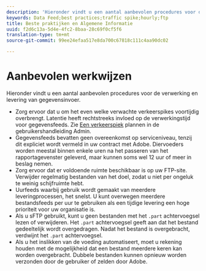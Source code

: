 ```yaml
---
description: 'Hieronder vindt u een aantal aanbevolen procedures voor de verwerking en levering van gegevensinvoer. U moet '
keywords: Data Feed;best practices;traffic spike;hourly;ftp
title: Beste praktijken en Algemene Informatie
uuid: f2d6c13a-5d4e-4fc2-8baa-28c69f0cf5f6
translation-type: tm+mt
source-git-commit: 99ee24efaa517e8da700c67818c111c4aa90dc02

---
```



# Aanbevolen werkwijzen

Hieronder vindt u een aantal aanbevolen procedures voor de verwerking en levering van gegevensinvoer.

* Zorg ervoor dat u om het even welke verwachte verkeerspikes voortijdig overbrengt. Latentie heeft rechtstreeks invloed op de verwerkingstijd voor gegevensfeeds. Zie [Een verkeerspiek](/help/admin/c-traffic-management/t-traffic-schedule-spike.md) plannen in de gebruikershandleiding Admin.
* Gegevensfeeds bevatten geen overeenkomst op serviceniveau, tenzij dit expliciet wordt vermeld in uw contract met Adobe. Diervoeders worden meestal binnen enkele uren na het passeren van het rapportagevenster geleverd, maar kunnen soms wel 12 uur of meer in beslag nemen.
* Zorg ervoor dat er voldoende ruimte beschikbaar is op uw FTP-site. Verwijder regelmatig bestanden van het doel, zodat u niet per ongeluk te weinig schijfruimte hebt.
* Uurfeeds waarbij gebruik wordt gemaakt van meerdere leveringprocessen, het snelst. U kunt overwegen meerdere bestandsfeeds per uur te gebruiken als een tijdige levering een hoge prioriteit voor uw organisatie is.
* Als u sFTP gebruikt, kunt u geen bestanden met het `.part` achtervoegsel lezen of verwijderen. Het `.part` achtervoegsel geeft aan dat het bestand gedeeltelijk wordt overgedragen. Nadat het bestand is overgebracht, verdwijnt het `.part` achtervoegsel.
* Als u het inslikken van de voeding automatiseert, moet u rekening houden met de mogelijkheid dat een bestand meerdere keren kan worden overgebracht. Dubbele bestanden kunnen opnieuw worden verzonden door de gebruiker of zelden door Adobe.
